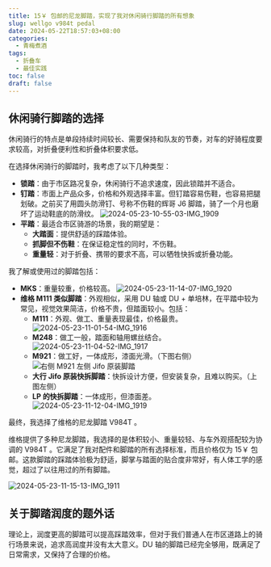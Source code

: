 ```yaml
---
title: 15￥ 包邮的尼龙脚踏，实现了我对休闲骑行脚踏的所有想象
slug: wellgo v984t pedal
date: 2024-05-22T18:57:03+08:00
categories:
  - 青梅煮酒
tags:
  - 折叠车
  - 最佳实践
toc: false
draft: false
---
```


## 休闲骑行脚踏的选择

休闲骑行的特点是单段持续时间较长、需要保持和队友的节奏，对车的好骑程度要求较高，对折叠便利性和折叠体积要求低。

在选择休闲骑行的脚踏时，我考虑了以下几种类型：

- **锁踏**：由于市区路况复杂，休闲骑行不追求速度，因此锁踏并不适合。
- **钉踏**：市面上产品众多，价格和外观选择丰富。但钉踏容易伤鞋，也容易把腿划破。之前买了用圆头防滑钉、号称不伤鞋的辉哥 J6 脚踏，骑了一个月也磨坏了运动鞋底的防滑纹。
  ![2024-05-23-10-55-03-IMG_1909](https://raw.githubusercontent.com/xbot/image-hosting/master/blog/2024-05-23-10-55-03-IMG_1909.jpeg)
- **平踏**：最适合市区骑游的场景，我的期望是：
	- **大踏面**：提供舒适的踩踏体验。
	- **抓脚但不伤鞋**：在保证稳定性的同时，不伤鞋。
	- **重量轻**：对于折叠、携带的要求不高，可以牺牲快拆或折叠功能。

我了解或使用过的脚踏包括：

- **MKS**：重量较重，价格较高。
  ![2024-05-23-11-14-07-IMG_1920](https://raw.githubusercontent.com/xbot/image-hosting/master/blog/2024-05-23-11-14-07-IMG_1920.jpeg)
- **维格 M111 类似脚踏**：外观相似，采用 DU 轴或 DU + 单培林，在平踏中较为常见，视觉效果简洁，价格不贵，但踏面较小。包括：
	- **M111**：外观、做工、重量表现最佳，价格最贵。
	 ![2024-05-23-11-01-54-IMG_1916](https://raw.githubusercontent.com/xbot/image-hosting/master/blog/2024-05-23-11-01-54-IMG_1916.jpeg)
	- **M248**：做工一般，踏面和轴用螺丝结合。
	 ![2024-05-23-11-04-52-IMG_1917](https://raw.githubusercontent.com/xbot/image-hosting/master/blog/2024-05-23-11-04-52-IMG_1917.jpeg)
	- **M921**：做工好，一体成形，漆面光滑。（下图右侧）
	 ![右侧 M921 左侧 Jifo 原装脚踏](https://raw.githubusercontent.com/xbot/image-hosting/master/blog/2024-05-23-11-06-29-IMG_0827.jpeg)
	- **大行 Jifo 原装快拆脚踏**：快拆设计方便，但安装复杂，且难以购买。（上图左侧）
	- **LP 的快拆脚踏**：一体成形，但漆面差。
	 ![2024-05-23-11-12-04-IMG_1919](https://raw.githubusercontent.com/xbot/image-hosting/master/blog/2024-05-23-11-12-04-IMG_1919.jpeg)

最终，我选择了维格的尼龙脚踏 V984T 。

维格提供了多种尼龙脚踏，我选择的是体积较小、重量较轻、与车外观搭配较为协调的 V984T 。它满足了我对配件和脚踏的所有选择标准，而且价格仅为 15￥ 包邮。这款脚踏的踩踏体验极为舒适，脚掌与踏面的贴合度非常好，有人体工学的感觉，超过了以往用过的所有脚踏。

![2024-05-23-11-15-13-IMG_1911](https://raw.githubusercontent.com/xbot/image-hosting/master/blog/2024-05-23-11-15-13-IMG_1911.jpeg)

## 关于脚踏润度的题外话

理论上，润度更高的脚踏可以提高踩踏效率，但对于我们普通人在市区道路上的骑行场景来说，追求高润度并没有太大意义。DU 轴的脚踏已经完全够用，既满足了日常需求，又保持了合理的价格。